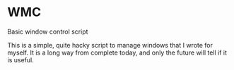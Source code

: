 WMC
===

Basic window control script

This is a simple, quite hacky script to manage windows that I wrote for myself. It is a long way from complete today, and only the future will tell if it is useful.
